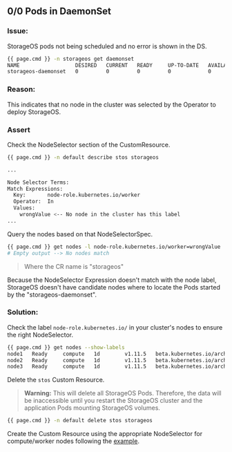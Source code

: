 ## 0/0 Pods in DaemonSet

### Issue:

StorageOS pods not being scheduled and no error is shown in the DS.
```bash
{{ page.cmd }} -n storageos get daemonset
NAME                  DESIRED   CURRENT   READY     UP-TO-DATE   AVAILABLE NODE SELECTOR   AGE
storageos-daemonset   0         0         0         0            0         <none>          5s
```

### Reason:
This indicates that no node in the cluster was selected by the Operator to
deploy StorageOS.

### Assert
Check the NodeSelector section of the CustomResource.

```bash
{{ page.cmd }} -n default describe stos storageos

...

Node Selector Terms:
Match Expressions:
  Key:       node-role.kubernetes.io/worker
  Operator:  In
  Values:
    wrongValue <-- No node in the cluster has this label
...
```

Query the nodes based on that NodeSelectorSpec.

```bash
{{ page.cmd }} get nodes -l node-role.kubernetes.io/worker=wrongValue
# Empty output --> No nodes match
```

> Where the CR name is "storageos"

Because the NodeSelector Expression doesn't match with the node label,
StorageOS doesn't have candidate nodes where to locate the Pods started by the
"storageos-daemonset".

### Solution:

Check the label `node-role.kubernetes.io/` in your cluster's nodes to ensure the right
NodeSelector.

```bash
{{ page.cmd }} get nodes --show-labels
node1   Ready     compute   1d        v1.11.5   beta.kubernetes.io/arch=amd64,beta.kubernetes.io/os=linux,kubernetes.io/hostname=node1,node-role.kubernetes.io/worker=true
node2   Ready     compute   1d        v1.11.5   beta.kubernetes.io/arch=amd64,beta.kubernetes.io/os=linux,kubernetes.io/hostname=node2,node-role.kubernetes.io/worker=true
node3   Ready     compute   1d        v1.11.5   beta.kubernetes.io/arch=amd64,beta.kubernetes.io/os=linux,kubernetes.io/hostname=node3,node-role.kubernetes.io/worker=true
```

Delete the `stos` Custom Resource. 

> **Warning:** This will delete all StorageOS Pods. Therefore, the data will be inaccessible
> until you restart the StorageOS cluster and the application Pods mounting
> StorageOS volumes.

```bash
{{ page.cmd }} -n default delete stos storageos
```

Create the Custom Resource using the appropriate NodeSelector for
compute/worker nodes following the [example](/docs/reference/cluster-operator#installing-to-a-subset-of-nodes).
